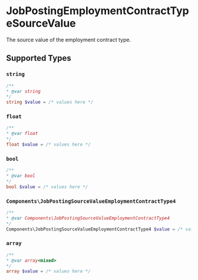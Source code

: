 # JobPostingEmploymentContractTypeSourceValue

The source value of the employment contract type.


## Supported Types

### `string`

```php
/**
* @var string
*/
string $value = /* values here */
```

### `float`

```php
/**
* @var float
*/
float $value = /* values here */
```

### `bool`

```php
/**
* @var bool
*/
bool $value = /* values here */
```

### `Components\JobPostingSourceValueEmploymentContractType4`

```php
/**
* @var Components\JobPostingSourceValueEmploymentContractType4
*/
Components\JobPostingSourceValueEmploymentContractType4 $value = /* values here */
```

### `array`

```php
/**
* @var array<mixed>
*/
array $value = /* values here */
```

